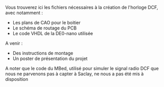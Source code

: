Vous trouverez ici les fichiers nécessaires à la création de l'horloge DCF, avec notamment :
 - Les plans de CAO pour le boitier
 - Le schéma de routage du PCB
 - Le code VHDL de la DE0-nano utilisée 

A venir :
 - Des instructions de montage
 - Un poster de présentation du projet

A noter que le code du MBed, utilisé pour simuler le signal radio DCF que nous ne parvenons pas à capter à Saclay, ne nous a pas été mis à disposition 

